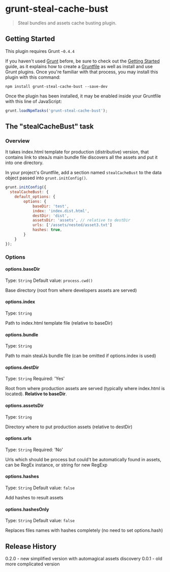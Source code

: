 # grunt-steal-cache-bust

> Steal bundles and assets cache busting plugin.

## Getting Started
This plugin requires Grunt `~0.4.4`

If you haven't used [Grunt](http://gruntjs.com/) before, be sure to check out the [Getting Started](http://gruntjs.com/getting-started) guide, as it explains how to create a [Gruntfile](http://gruntjs.com/sample-gruntfile) as well as install and use Grunt plugins. Once you're familiar with that process, you may install this plugin with this command:

```shell
npm install grunt-steal-cache-bust --save-dev
```

Once the plugin has been installed, it may be enabled inside your Gruntfile with this line of JavaScript:

```js
grunt.loadNpmTasks('grunt-steal-cache-bust');
```

## The "stealCacheBust" task

### Overview
It takes index.html template for production (distributive) version,
that contains link to steaJs main bundle file discovers all the assets and put it into one directory.


In your project's Gruntfile, add a section named `stealCacheBust` to the data object passed into `grunt.initConfig()`.

```js
grunt.initConfig({
  stealCacheBust: {
    default_options: {
        options: {
            baseDir: 'test',
            index: 'index.dist.html',
            destDir: 'dist',
            assetsDir: 'assets', // relative to destDir
            urls: ['/assets/nested/asset3.txt']
            hashes: true,
        }
    }
});
```

### Options

#### options.baseDir
Type: `String`
Default value: `process.cwd()`

Base directory (root from where developers assets are served)

#### options.index
Type: `String`

Path to index.html template file (relative to baseDir)

#### options.bundle
Type: `String`

Path to main stealJs bundle file (can be omitted if options.index is used)


#### options.destDir
Type: `String`
Required: 'Yes'

Root from where production assets are served (typically where index.html is located). <b>Relative to baseDir</b>.

#### options.assetsDir
Type: `String`

Directory where to put production assets (relative to destDir)

#### options.urls
Type: `String`
Required: 'No'

Urls which should be process but could't be automatically found in assets, can be RegEx instance, or string for new RegExp

#### options.hashes
Type: `String`
Default value: `false`

Add hashes to result assets

#### options.hashesOnly
Type: `String`
Default value: `false`

Replaces files names with hashes completely (no need to set options.hash)


## Release History
0.2.0 - new simplified version with automagical assets discovery
0.0.1 - old more complicated version

